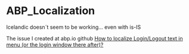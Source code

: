 # ABP_Localization
Icelandic doesn´t seem to be working... even with is-IS

The issue I created at abp.io github [How to localize Login/Logout text in menu (or the login window there after)?](https://github.com/abpframework/abp/issues/7280)
